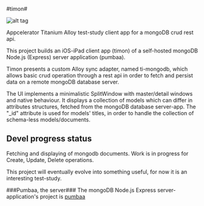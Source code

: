 #timon#


![alt tag](http://www.inseparabile.com/images/Suricato_2_1_.jpg)


Appcelerator Titanium Alloy test-study client app for a mongoDB crud rest api.

This project builds an iOS-iPad client app (timon) of a self-hosted mongoDB Node.js (Express)
server application (pumbaa).

Timon presents a custom Alloy sync adapter, named ti-mongodb, which allows basic crud operation
through a rest api in order to fetch and persist data on a remote mongoDB database server.

The UI implements a minimalistic SplitWindow with master/detail windows and native behaviour.
It displays a collection of models which can differ in attributes structures, fetched 
from the mongoDB database server-app. The "_id" attribute is used for models' titles,
in order to handle the collection of schema-less models/documents.

## Devel progress status ##
Fetching and displaying of mongodb documents.
Work is in progress for Create, Update, Delete operations.

This project will eventually evolve into something useful, for now it is an interesting test-study.

###Pumbaa, the server###
The mongoDB Node.js Express server-application's project is [pumbaa](https://github.com/tripitakit/pumbaa)
